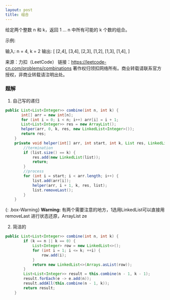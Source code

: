 ```yaml
---
layout: post
title: 组合
---
```

给定两个整数 n 和 k，返回 1 ... n 中所有可能的 k 个数的组合。

示例:

输入: n = 4, k = 2
输出:
[
  [2,4],
  [3,4],
  [2,3],
  [1,2],
  [1,3],
  [1,4],
]

来源：力扣（LeetCode）
链接：https://leetcode-cn.com/problems/combinations
著作权归领扣网络所有。商业转载请联系官方授权，非商业转载请注明出处。

### 题解
1. 自己写的递归

``` java
public List<List<Integer>> combine(int n, int k) {
       int[] arr = new int[n];
       for (int i = 0; i < n; i++) arr[i] = i + 1;
       List<List<Integer>> res = new ArrayList();
       helper(arr, 0, k, res, new LinkedList<Integer>());
       return res;
    }
    private void helper(int[] arr, int start, int k, List res, LinkedList list) {
        //termination
        if (list.size() == k) {
            res.add(new LinkedList(list));
            return;
        }
        //process
        for (int i = start; i < arr.length; i++) {
            list.add(arr[i]);
            helper(arr, i + 1, k, res, list);
            list.removeLast();
        }
    }
```   

{: .box-Warning}
**Warning:** 有两个需要注意的地方，1选用LinkedList可以直接用 removeLast 进行状态还原，ArrayList ze


2. 简洁的

``` java
public List<List<Integer>> combine(int n, int k) {
        if (k == n || k == 0) {
            List<Integer> row = new LinkedList<>();
            for (int i = 1; i <= k; ++i) {
                row.add(i);
            }
            return new LinkedList<>(Arrays.asList(row));
        }
        List<List<Integer>> result = this.combine(n - 1, k - 1);
        result.forEach(e -> e.add(n));
        result.addAll(this.combine(n - 1, k));
        return result;
    }
```   
